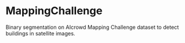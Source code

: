# MappingChallenge
Binary segmentation on AIcrowd Mapping Challenge dataset to detect buildings in satellite images.

